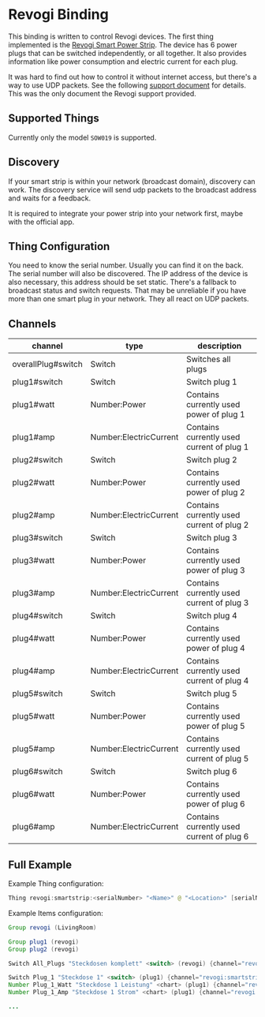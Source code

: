 # Revogi Binding

This binding is written to control Revogi devices.
The first thing implemented is the [Revogi Smart Power Strip](https://www.revogi.com/smart-power/smart-power-strip-eu/#section6).
The device has 6 power plugs that can be switched independently, or all together.
It also provides information like power consumption and electric current for each plug.

It was hard to find out how to control it without internet access, but there's a way to use UDP packets.
See the following [support document](https://github.com/andibraeu/revogismartstripcontrol/blob/master/doc/LAN%20UDP%20Control.pdf) for details. This was the only document the Revogi support provided.

## Supported Things

Currently only the model `SOW019` is supported.

## Discovery

If your smart strip is within your network (broadcast domain), discovery can work.
The discovery service will send udp packets to the broadcast address and waits for a feedback.

It is required to integrate your power strip into your network first, maybe with the official app.

## Thing Configuration

You need to know the serial number. Usually you can find it on the back.
The serial number will also be discovered.
The IP address of the device is also necessary, this address should be set static.
There's a fallback to broadcast status and switch requests.
That may be unreliable if you have more than one smart plug in your network.
They all react on UDP packets.

## Channels

|      channel       |          type          |                description                |
|--------------------|------------------------|-------------------------------------------|
| overallPlug#switch | Switch                 | Switches all plugs                        |
| plug1#switch       | Switch                 | Switch plug 1                             |
| plug1#watt         | Number:Power           | Contains currently used power of plug 1   |
| plug1#amp          | Number:ElectricCurrent | Contains currently used current of plug 1 |
| plug2#switch       | Switch                 | Switch plug 2                             |
| plug2#watt         | Number:Power           | Contains currently used power of plug 2   |
| plug2#amp          | Number:ElectricCurrent | Contains currently used current of plug 2 |
| plug3#switch       | Switch                 | Switch plug 3                             |
| plug3#watt         | Number:Power           | Contains currently used power of plug 3   |
| plug3#amp          | Number:ElectricCurrent | Contains currently used current of plug 3 |
| plug4#switch       | Switch                 | Switch plug 4                             |
| plug4#watt         | Number:Power           | Contains currently used power of plug 4   |
| plug4#amp          | Number:ElectricCurrent | Contains currently used current of plug 4 |
| plug5#switch       | Switch                 | Switch plug 5                             |
| plug5#watt         | Number:Power           | Contains currently used power of plug 5   |
| plug5#amp          | Number:ElectricCurrent | Contains currently used current of plug 5 |
| plug6#switch       | Switch                 | Switch plug 6                             |
| plug6#watt         | Number:Power           | Contains currently used power of plug 6   |
| plug6#amp          | Number:ElectricCurrent | Contains currently used current of plug 6 |

## Full Example

Example Thing configuration:

```java
Thing revogi:smartstrip:<serialNumber> "<Name>" @ "<Location>" [serialNumber="<serialNumnber>", ipAddress=<ipaddress>, pollIntervall=45]
```

Example Items configuration:

```java
Group revogi (LivingRoom)

Group plug1 (revogi)
Group plug2 (revogi)

Switch All_Plugs "Steckdosen komplett" <switch> (revogi) {channel="revogi:smartstrip:<serialNumnber>:overallPlug#switch"}

Switch Plug_1 "Steckdose 1" <switch> (plug1) {channel="revogi:smartstrip:<serialNumnber>:plug1#switch"}
Number Plug_1_Watt "Steckdose 1 Leistung" <chart> (plug1) {channel="revogi:smartstrip:<serialNumnber>:plug1#watt"}
Number Plug_1_Amp "Steckdose 1 Strom" <chart> (plug1) {channel="revogi:smartstrip:<serialNumnber>:plug1#amp"}

...
```

